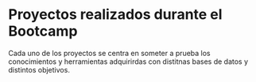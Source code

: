 # Proyectos realizados durante el Bootcamp
Cada uno de los proyectos se centra en someter a prueba los conocimientos y herramientas adquirirdas con distitnas bases de datos y distintos objetivos.
